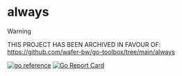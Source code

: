 # always

> [!Warning]
> THIS PROJECT HAS BEEN ARCHIVED IN FAVOUR OF:
> https://github.com/wafer-bw/go-toolbox/tree/main/always

[![go reference](https://pkg.go.dev/badge/github.com/wafer-bw/go-toolbox/always.svg)](https://pkg.go.dev/github.com/wafer-bw/go-toolbox/always)
[![Go Report Card](https://goreportcard.com/badge/github.com/wafer-bw/go-toolbox/always)](https://goreportcard.com/report/github.com/wafer-bw/go-toolbox/always)

